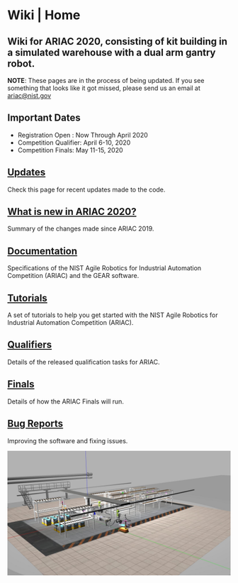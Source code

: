 # Wiki | Home

## Wiki for ARIAC 2020, consisting of kit building in a simulated warehouse with a dual arm gantry robot.

**NOTE**: These pages are in the process of being updated. If you see something that looks like it got missed, please send us an email at ariac@nist.gov

<!---<img src="wiki/figures/ariac2020_1.jpg" alt="alt text" width="600" class="center">-->

<!---<img src="wiki/figures/ariac2020_3.jpg" alt="alt text" width="600" class="center">-->

## Important Dates
* Registration Open : Now Through April 2020
* Competition Qualifier: April 6-10, 2020
* Competition Finals: May 11-15, 2020

## [Updates](wiki/misc/updates.md)
Check this page for recent updates made to the code.
## [What is new in ARIAC 2020?](wiki/misc/whatisnew.md)
Summary of the changes made since ARIAC 2019.
## [Documentation](wiki/documentation/documentation.md)
Specifications of the NIST Agile Robotics for Industrial Automation Competition (ARIAC) and the GEAR software.
## [Tutorials](wiki/tutorials/tutorials.md)
A set of tutorials to help you get started with the NIST Agile Robotics for Industrial Automation Competition (ARIAC).
## [Qualifiers](wiki/qualifiers/qualifier.md)
Details of the released qualification tasks for ARIAC.
## [Finals](wiki/finals/finals.md)
Details of how the ARIAC Finals will run.
## [Bug Reports](wiki/misc/bug_report.md)
Improving the software and fixing issues.


<img src="wiki/figures/ariac2020_3.jpg" alt="alt text" width="900" class="center">
